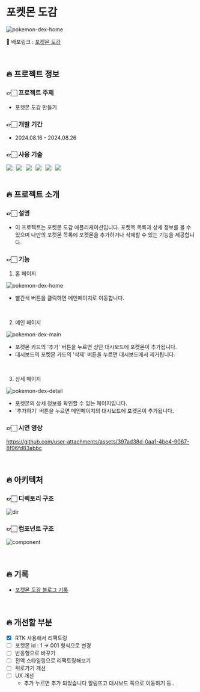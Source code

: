 <!-- # 목차

- [프로젝트 정보](#프로젝트-정보)
  - [프로젝트명](#프로젝트명)
  - [개발 기간](#개발-기간)
  - [개발자](#개발자)
  - [사용 기술](#사용-기술)
- [프로젝트 소개](#프로젝트-소개)
  - [주제](#주제)
  - [기능](#기능)
  - [시연 영상](#시연-영상)
- [아키텍처](#아키텍처)
  - [디렉토리 구조](#디렉토리-구조)
  - [컴포넌트 구조](#컴포넌트-구조)
- [기록](#기록) -->

# 포켓몬 도감

![pokemon-dex-home](https://github.com/user-attachments/assets/03b299c2-e83e-4bbc-b214-8e3264e2b036)

🔗 배포링크 : [포켓몬 도감](https://minji-pokemon-dex.netlify.app/)

<br>

## 🔥 프로젝트 정보

### 👉🏻 프로젝트 주제

- 포켓몬 도감 만들기

### 👉🏻 개발 기간

- 2024.08.16 - 2024.08.26

<!-- ### 개발자

<table>
   <tr>
    <td align="center"><b>Frontend</b></td>
  </tr>
  <tr>
    <td align="center"><img src="https://avatars.githubusercontent.com/jungminji0215" width="100px" /></td>
  </tr>
  <tr>
    <td align="center"><b><a href="https://github.com/jungminji0215">정민지</a></b></td>
  </tr>
</table> -->

### 👉🏻 사용 기술

<div style="display: flex; gap: 10px;">
  <img src="https://img.shields.io/badge/Javascript-F7DF1E?style=flat-square&logo=Javascript&logoColor=white"/>
  <img src="https://img.shields.io/badge/HTML5-E34F26?style=flat-square&logo=HTML5&logoColor=white"/>
  <img src="https://img.shields.io/badge/CSS3-1572B6?style=flat-square&logo=CSS3&logoColor=white"/>
  <img src="https://img.shields.io/badge/React-61DAFB?style=flat-square&logo=React&logoColor=white"/>
  <img src="https://img.shields.io/badge/reactrouter-CA4245?style=flat-square&logo=reactrouter&logoColor=white"/>
  <img src="https://img.shields.io/badge/styledcomponents-DB7093?style=flat-square&logo=styledcomponents&logoColor=white"/>
</div>

<br>

## 🔥 프로젝트 소개

### 👉🏻 설명

- 이 프로젝트는 포켓몬 도감 애플리케이션입니다. 포켓목 목록과 상세 정보를 볼 수 있으며 나만의 포켓몬 목록에 포켓몬을 추가하거나 삭제할 수 있는 기능을 제공합니다.

### 👉🏻 기능

1. 홈 페이지

![pokemon-dex-home](https://github.com/user-attachments/assets/7bc8fef1-9ab1-4f53-aa62-9b3ff706b9fc)

- 빨간색 버튼을 클릭하면 메인페이지로 이동합니다.

<br>

2. 메인 페이지

![pokemon-dex-main](https://github.com/user-attachments/assets/31556541-524e-4f0a-8f1a-f40d8c24c8c1)

- 포켓몬 카드의 '추가' 버튼을 누르면 상단 대시보드에 포켓몬이 추가됩니다.
- 대시보드의 포켓몬 카드의 '삭제' 버튼을 누르면 대시보드에서 제거됩니다.

<br>

3. 상세 페이지

![pokemon-dex-detail](https://github.com/user-attachments/assets/dd818923-aa1e-4058-8b3d-b2c45baa11e1)

- 포켓몬의 상세 정보를 확인할 수 있는 페이지입니다.
- '추가하기' 버튼을 누르면 메인페이지의 대시보드에 포켓몬이 추가됩니다.

### 👉🏻 시연 영상

https://github.com/user-attachments/assets/397ad38d-0aa1-4be4-9067-8f96fd83abbc

<br>

## 🔥 아키텍처

### 👉🏻 디렉토리 구조

![dir](https://github.com/user-attachments/assets/2d5c6a03-04f4-47ac-86c7-e297839ac117)

### 👉🏻 컴포넌트 구조

![component](https://github.com/user-attachments/assets/f35f367e-bc48-4724-b446-d36c52bade2c)

<br>

## 🔥 기록

- [포켓몬 도감 블로그 기록](https://jungminji0215.tistory.com/category/%ED%94%84%EB%A1%9C%EC%A0%9D%ED%8A%B8/%5B%EA%B0%9C%EC%9D%B8%5D%20%ED%8F%AC%EC%BC%93%EB%AA%AC%20%EB%8F%84%EA%B0%90%20%EB%A7%8C%EB%93%A4%EA%B8%B0)

<br>

## 🔥 개선할 부분

- [x] RTK 사용해서 리팩토링
- [ ] 포켓몬 id : 1 → 001 형식으로 변경
- [ ] 반응형으로 바꾸기
- [ ] 전역 스타일링으로 리팩토링해보기
- [ ] 뒤로가기 개선
- [ ] UX 개선
  - 추가 누르면 추가 되었습니다 알림뜨고 대시보드 쪽으로 이동하기 등..
